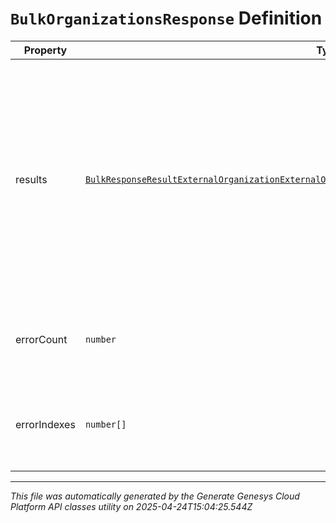 # `BulkOrganizationsResponse` Definition

| Property | Type | Required | Description |
|----------|------|----------|-------------|
| results | [`BulkResponseResultExternalOrganizationExternalOrganizationBulkEntityErrorExternalOrganization[]`](bulkresponseresultexternalorganizationexternalorganizationbulkentityerrorexternalorganization-definition.md) | No | A list of results for all of the Bulk operations specified in the request. Includes both successes and failures. Ordering is NOT guaranteed - may be in a different order from the request. |
| errorCount | `number` | No | The number of failed operations in the results. |
| errorIndexes | `number[]` | No | The indexes of all failed operations in the results field. |

---

*This file was automatically generated by the Generate Genesys Cloud Platform API classes utility on 2025-04-24T15:04:25.544Z*
